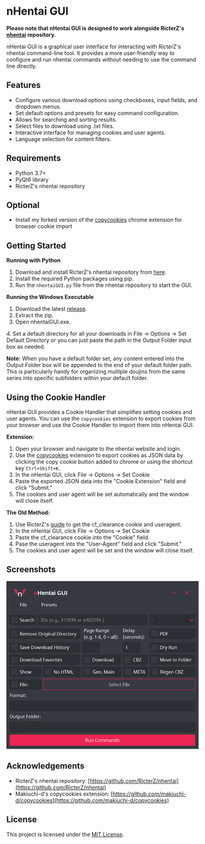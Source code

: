# nHentai GUI

**Please note that nHentai GUI is designed to work alongside RicterZ's [nhentai](https://github.com/RicterZ/nhentai) repository.**

nHentai GUI is a graphical user interface for interacting with RicterZ's nhentai command-line tool. It provides a more user-friendly way to configure and run nhentai commands without needing to use the command line directly.

## Features

- Configure various download options using checkboxes, input fields, and dropdown menus.
- Set default options and presets for easy command configuration.
- Allows for searching and sorting results.
- Select files to download using .txt files.
- Interactive interface for managing cookies and user agents.
- Language selection for content filters.

## Requirements

- Python 3.7+
- PyQt6 library
- RicterZ's nhentai repository
## Optional
- Install my forked version of the [copycookies](https://github.com/edgar1016/copycookies) chrome extension for browser cookie import

## Getting Started

**Running with Python**
1. Download and install RicterZ's nhentai repository from [here](https://github.com/RicterZ/nhentai).
2. Install the required Python packages using pip.
3. Run the `nhentaiGUI.py` file from the nhentai repository to start the GUI.

**Running the Windows Executable**
1. Download the latest [release](https://github.com/edgar1016/nhentai-GUI/releases/latest).
2. Extract the zip.
3. Open nhentaiGUI.exe.


_4._ Set a default directory for all your downloads in File -> Options -> Set Default Directory 
or you can just paste the path in the Output Folder input box as needed.


**Note:** When you have a default folder set, any content entered into the Output Folder box will be appended to the end of your default folder path. This is particularly handy for organizing multiple doujins from the same series into specific subfolders within your default folder.

## Using the Cookie Handler

nHentai GUI provides a Cookie Handler that simplifies setting cookies and user agents. You can use the `copycookies` extension to export cookies from your browser and use the Cookie Handler to import them into nHentai GUI.

**Extension:**
1. Open your browser and navigate to the nhentai website and login. 
2. Use the [copycookies](https://github.com/edgar1016/copycookies) extension to export cookies as JSON data by clicking the copy cookie button added to chrome or using the shortcut key `Ctrl+Shift+K`. 
3. In the nHentai GUI, click File -> Options -> Set Cookie
4. Paste the exported JSON data into the "Cookie Extension" field and click "Submit."
5. The cookies and user agent will be set automatically and the window will close itself.

**The Old Method:**
1. Use RicterZ's [guide](https://github.com/RicterZ/nhentai#usage) to get the cf_clearance cookie and useragent.
2. In the nHentai GUI, click File -> Options -> Set Cookie
3. Paste the cf_clearance cookie into the "Cookie" field. 
4. Pase the useragent into the "User-Agent" field and click "Submit."
5. The cookies and user agent will be set and the window will close itself.


## Screenshots
![Alt text](images/nhentaiGUI.png)

## Acknowledgements

- RicterZ's nhentai repository: [https://github.com/RicterZ/nhentai](https://github.com/RicterZ/nhentai)
- Makiuchi-d's copycookies extension: [https://github.com/makiuchi-d/copycookies](https://github.com/makiuchi-d/copycookies)

## License

This project is licensed under the [MIT License](LICENSE).
